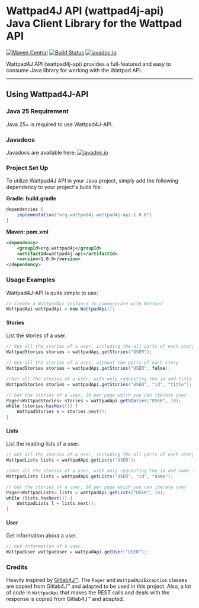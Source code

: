 # Wattpad4J API (wattpad4j-api)<br />Java Client Library for the Wattpad API

[![Maven Central](https://img.shields.io/maven-central/v/org.wattpad4j/wattpad4j-api.svg)](http://mvnrepository.com/artifact/org.wattpad4j/wattpad4j-api)
[![Build Status](https://github.com/wattpad4j/wattpad4j-api/actions/workflows/maven.yml/badge.svg?branch=main)](https://github.com/wattpad4j/wattpad4j-api/actions/workflows/maven.yml)
[![javadoc.io](https://javadoc.io/badge2/org.wattpad4j/wattpad4j-api/javadoc.io.svg)](https://javadoc.io/doc/org.wattpad4j/wattpad4j-api)

Wattpad4J API (wattpad4j-api) provides a full-featured and easy to consume Java library for working with the Wattpad API.

---

## Using Wattpad4J-API

### **Java 25 Requirement**

Java 25+ is required to use Wattpad4J-API.

### **Javadocs**

Javadocs are available here: [![javadoc.io](https://javadoc.io/badge2/org.wattpad4j/wattpad4j-api/javadoc.io.svg)](https://javadoc.io/doc/org.wattpad4j/wattpad4j-api)

### **Project Set Up**

To utilize Wattpad4J API in your Java project, simply add the following dependency to your project's build file:<br />

**Gradle: build.gradle**

```gradle
dependencies {
    implementation("org.wattpad4j:wattpad4j-api:1.0.0")
}
```

**Maven: pom.xml**

```xml
<dependency>
    <groupId>org.wattpad4j</groupId>
    <artifactId>wattpad4j-api</artifactId>
    <version>1.0.0</version>
</dependency>
```

### **Usage Examples**

Wattpad4J-API is quite simple to use:

```java
// Create a WattpadApi instance to communicate with Wattpad
WattpadApi wattpadApi = new WattpadApi();
```

#### Stories

List the stories of a user.

```java
// Get all the stories of a user, including the all parts of each story
WattpadStories stories = wattpadApi.getStories("USER");

// Get all the stories of a user, without the parts of each story
WattpadStories stories = wattpadApi.getStories("USER", false);

//Get all the stories of a user, with only requesting the id and title fields
WattpadStories stories = wattpadApi.getStories("USER", "id", "title");

// Get the stories of a user, 10 per page which you can iterate over
Pager<WattpadStories> stories = wattpadApi.getStories("USER", 10);
while (stories.hasNext()) {
    WattpadStories s = stories.next();
}
```

#### Lists

List the reading lists of a user.

```java
// Get all the stories of a user, including the all parts of each story
WattpadLists lists = wattpadApi.getLists("USER");

//Get all the stories of a user, with only requesting the id and name fields
WattpadLists lists = wattpadApi.getLists("USER", "id", "name");

// Get the stories of a user, 10 per page which you can iterate over
Pager<WattpadLists> lists = wattpadApi.getLists("USER", 10);
while (lists.hasNext()) {
    WattpadLists l = lists.next();
}
```

#### User

Get information about a user.

```java
// Get information of a user.
WattpadUser wattpadUser = wattpadApi.getUser("USER");
```


### Credits

Heavily inspired by [Gitlab4J&trade;](https://github.com/gitlab4j/gitlab4j-api). The `Pager` and `WattpadApiException` classes are copied from Gitlab4J&trade; and adapted to be used in this project.
Also, a lot of code in `WattpadApi` that makes the REST calls and deals with the response is copied from Gitlab4J&trade; and adapted.
